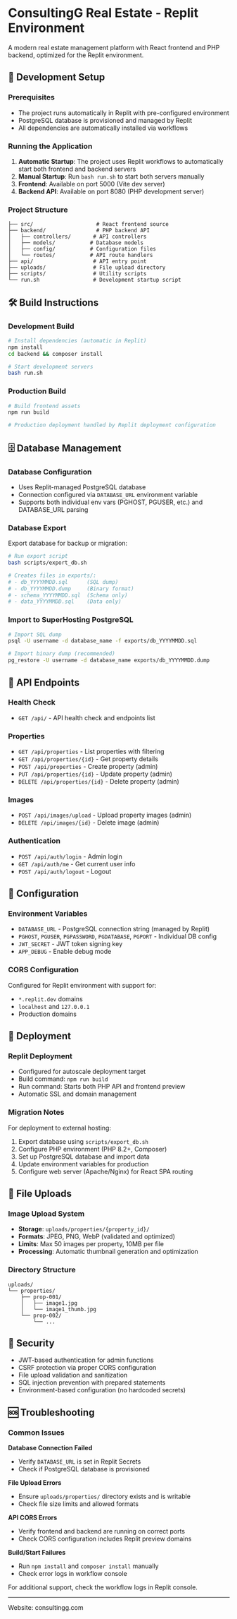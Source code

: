 # ConsultingG Real Estate - Replit Environment

A modern real estate management platform with React frontend and PHP backend, optimized for the Replit environment.

## 🚀 Development Setup

### Prerequisites
- The project runs automatically in Replit with pre-configured environment
- PostgreSQL database is provisioned and managed by Replit
- All dependencies are automatically installed via workflows

### Running the Application

1. **Automatic Startup**: The project uses Replit workflows to automatically start both frontend and backend servers
2. **Manual Startup**: Run `bash run.sh` to start both servers manually
3. **Frontend**: Available on port 5000 (Vite dev server)
4. **Backend API**: Available on port 8080 (PHP development server)

### Project Structure

```
├── src/                    # React frontend source
├── backend/                # PHP backend API
│   ├── controllers/       # API controllers
│   ├── models/           # Database models  
│   ├── config/           # Configuration files
│   └── routes/           # API route handlers
├── api/                   # API entry point
├── uploads/               # File upload directory
├── scripts/               # Utility scripts
└── run.sh                 # Development startup script
```

## 🛠️ Build Instructions

### Development Build
```bash
# Install dependencies (automatic in Replit)
npm install
cd backend && composer install

# Start development servers
bash run.sh
```

### Production Build
```bash
# Build frontend assets
npm run build

# Production deployment handled by Replit deployment configuration
```

## 🗄️ Database Management

### Database Configuration
- Uses Replit-managed PostgreSQL database
- Connection configured via `DATABASE_URL` environment variable
- Supports both individual env vars (PGHOST, PGUSER, etc.) and DATABASE_URL parsing

### Database Export
Export database for backup or migration:
```bash
# Run export script
bash scripts/export_db.sh

# Creates files in exports/:
# - db_YYYYMMDD.sql      (SQL dump)
# - db_YYYYMMDD.dump     (Binary format)  
# - schema_YYYYMMDD.sql  (Schema only)
# - data_YYYYMMDD.sql    (Data only)
```

### Import to SuperHosting PostgreSQL
```bash
# Import SQL dump
psql -U username -d database_name -f exports/db_YYYYMMDD.sql

# Import binary dump (recommended)
pg_restore -U username -d database_name exports/db_YYYYMMDD.dump
```

## 📡 API Endpoints

### Health Check
- `GET /api/` - API health check and endpoints list

### Properties
- `GET /api/properties` - List properties with filtering
- `GET /api/properties/{id}` - Get property details
- `POST /api/properties` - Create property (admin)
- `PUT /api/properties/{id}` - Update property (admin)
- `DELETE /api/properties/{id}` - Delete property (admin)

### Images
- `POST /api/images/upload` - Upload property images (admin)
- `DELETE /api/images/{id}` - Delete image (admin)

### Authentication
- `POST /api/auth/login` - Admin login
- `GET /api/auth/me` - Get current user info
- `POST /api/auth/logout` - Logout

## 🔧 Configuration

### Environment Variables
- `DATABASE_URL` - PostgreSQL connection string (managed by Replit)
- `PGHOST`, `PGUSER`, `PGPASSWORD`, `PGDATABASE`, `PGPORT` - Individual DB config
- `JWT_SECRET` - JWT token signing key
- `APP_DEBUG` - Enable debug mode

### CORS Configuration
Configured for Replit environment with support for:
- `*.replit.dev` domains
- `localhost` and `127.0.0.1`
- Production domains

## 🚀 Deployment

### Replit Deployment
- Configured for autoscale deployment target
- Build command: `npm run build`
- Run command: Starts both PHP API and frontend preview
- Automatic SSL and domain management

### Migration Notes
For deployment to external hosting:
1. Export database using `scripts/export_db.sh`
2. Configure PHP environment (PHP 8.2+, Composer)
3. Set up PostgreSQL database and import data
4. Update environment variables for production
5. Configure web server (Apache/Nginx) for React SPA routing

## 📁 File Uploads

### Image Upload System
- **Storage**: `uploads/properties/{property_id}/`
- **Formats**: JPEG, PNG, WebP (validated and optimized)
- **Limits**: Max 50 images per property, 10MB per file
- **Processing**: Automatic thumbnail generation and optimization

### Directory Structure
```
uploads/
└── properties/
    ├── prop-001/
    │   ├── image1.jpg
    │   └── image1_thumb.jpg
    └── prop-002/
        └── ...
```

## 🔐 Security

- JWT-based authentication for admin functions
- CSRF protection via proper CORS configuration  
- File upload validation and sanitization
- SQL injection prevention with prepared statements
- Environment-based configuration (no hardcoded secrets)

## 🆘 Troubleshooting

### Common Issues

**Database Connection Failed**
- Verify `DATABASE_URL` is set in Replit Secrets
- Check if PostgreSQL database is provisioned

**File Upload Errors**
- Ensure `uploads/properties/` directory exists and is writable
- Check file size limits and allowed formats

**API CORS Errors**
- Verify frontend and backend are running on correct ports
- Check CORS configuration includes Replit preview domains

**Build/Start Failures**
- Run `npm install` and `composer install` manually
- Check error logs in workflow console

For additional support, check the workflow logs in Replit console.

---

Website: consultingg.com